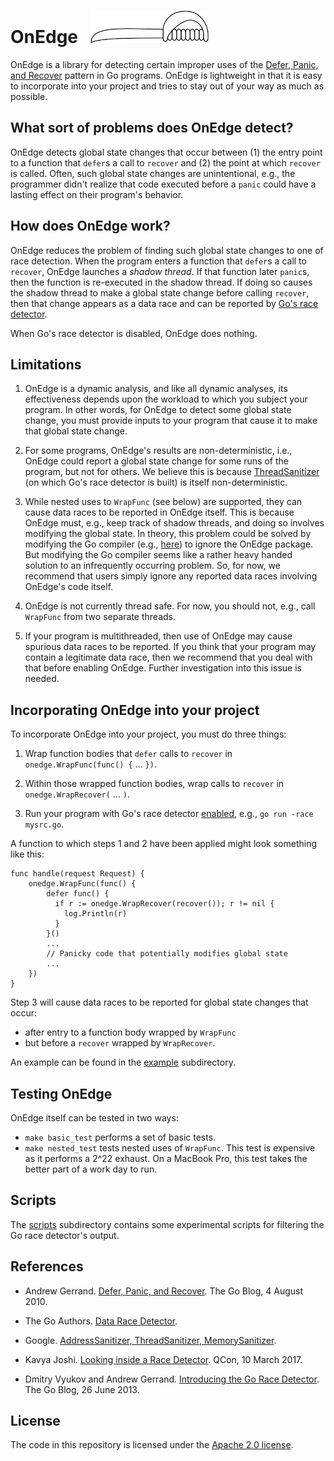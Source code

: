 # OnEdge &nbsp; <img src="logo/onedge.png" width="189" height="52" />

OnEdge is a library for detecting certain improper uses of the
[Defer, Panic, and Recover](https://blog.golang.org/defer-panic-and-recover) pattern in Go programs.
OnEdge is lightweight in that it is easy to incorporate into your project and tries to stay out of your
way as much as possible.

## What sort of problems does OnEdge detect?

OnEdge detects global state changes that occur between (1) the entry point to a function that `defer`s a
call to `recover` and (2) the point at which `recover` is called.  Often, such global state changes are
unintentional, e.g., the programmer didn't realize that code executed before a `panic` could have a
lasting effect on their program's behavior.

## How does OnEdge work?

OnEdge reduces the problem of finding such global state changes to one of race detection.  When the
program enters a function that `defer`s a call to `recover`, OnEdge launches a _shadow thread_.  If that
function later `panic`s, then the function is re-executed in the shadow thread.  If doing so causes the
shadow thread to make a global state change before calling `recover`, then that change appears as a data
race and can be reported by [Go's race detector](https://golang.org/doc/articles/race_detector.html).

When Go's race detector is disabled, OnEdge does nothing.

## Limitations

1. OnEdge is a dynamic analysis, and like all dynamic analyses, its effectiveness depends upon the
workload to which you subject your program.  In other words, for OnEdge to detect some global state
change, you must provide inputs to your program that cause it to make that global state change.

2. For some programs, OnEdge's results are non-deterministic, i.e., OnEdge could report a global state
change for some runs of the program, but not for others.  We believe this is because
[ThreadSanitizer](https://github.com/google/sanitizers) (on which Go's race detector is built) is itself
non-deterministic.

3. While nested uses to `WrapFunc` (see below) are supported, they can cause data races to be reported
in OnEdge itself.  This is because OnEdge must, e.g., keep track of shadow threads, and doing so
involves modifying the global state.  In theory, this problem could be solved by modifying the Go
compiler (e.g.,
[here](https://github.com/golang/go/blob/master/src/cmd/compile/internal/gc/racewalk.go)) to ignore the
OnEdge package.  But modifying the Go compiler seems like a rather heavy handed solution to an
infrequently occurring problem.  So, for now, we recommend that users simply ignore any reported data
races involving OnEdge's code itself.

4. OnEdge is not currently thread safe.  For now, you should not, e.g., call `WrapFunc` from two
separate threads.

5. If your program is multithreaded, then use of OnEdge may cause spurious data races to be reported.
If you think that your program may contain a legitimate data race, then we recommend that you deal with
that before enabling OnEdge.  Further investigation into this issue is needed.

## Incorporating OnEdge into your project

To incorporate OnEdge into your project, you must do three things:

1. Wrap function bodies that `defer` calls to `recover` in `onedge.WrapFunc(func() {` ... `})`.

2. Within those wrapped function bodies, wrap calls to `recover` in `onedge.WrapRecover(` ... `)`.

3. Run your program with Go's race detector
[enabled](https://golang.org/doc/articles/race_detector.html#Usage), e.g., `go run -race mysrc.go`.

A function to which steps 1 and 2 have been applied might look something like this:
```
func handle(request Request) {
    onedge.WrapFunc(func() {
        defer func() {
          if r := onedge.WrapRecover(recover()); r != nil {
            log.Println(r)
          }
        }()
        ...
        // Panicky code that potentially modifies global state
        ...
    })
}
```

Step 3 will cause data races to be reported for global state changes that occur:
* after entry to a function body wrapped by `WrapFunc`
* but before a `recover` wrapped by `WrapRecover`.

An example can be found in the [example](example) subdirectory.

## Testing OnEdge

OnEdge itself can be tested in two ways:
* `make basic_test` performs a set of basic tests.
* `make nested_test` tests nested uses of `WrapFunc`.  This test is expensive as it performs a 2^22
exhaust.  On a MacBook Pro, this test takes the better part of a work day to run.

## Scripts

The [scripts](scripts) subdirectory contains some experimental scripts for filtering the Go race
detector's output.

## References

* Andrew Gerrand. [Defer, Panic, and Recover](https://blog.golang.org/defer-panic-and-recover). The Go Blog, 4 August 2010.

* The Go Authors. [Data Race Detector](https://golang.org/doc/articles/race_detector.html).

* Google. [AddressSanitizer, ThreadSanitizer, MemorySanitizer](https://github.com/google/sanitizers).

* Kavya Joshi. [Looking inside a Race Detector](https://www.infoq.com/presentations/go-race-detector). QCon, 10 March 2017.

* Dmitry Vyukov and Andrew Gerrand. [Introducing the Go Race Detector](https://blog.golang.org/race-detector). The Go Blog, 26 June 2013.

## License

The code in this repository is licensed under the [Apache 2.0 license](LICENSE).

